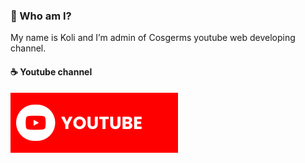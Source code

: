 ### 🍪 Who am I?

My name is Koli and I’m admin of Cosgerms youtube web developing channel.

#### ☕ Youtube channel

[![YouTube](./youtube.svg)](https://www.youtube.com/@-Cosgerms)
